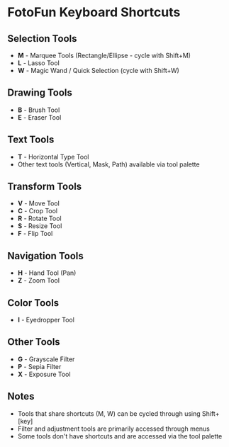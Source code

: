 # FotoFun Keyboard Shortcuts

## Selection Tools
- **M** - Marquee Tools (Rectangle/Ellipse - cycle with Shift+M)
- **L** - Lasso Tool
- **W** - Magic Wand / Quick Selection (cycle with Shift+W)

## Drawing Tools
- **B** - Brush Tool
- **E** - Eraser Tool

## Text Tools
- **T** - Horizontal Type Tool
- Other text tools (Vertical, Mask, Path) available via tool palette

## Transform Tools
- **V** - Move Tool
- **C** - Crop Tool
- **R** - Rotate Tool
- **S** - Resize Tool
- **F** - Flip Tool

## Navigation Tools
- **H** - Hand Tool (Pan)
- **Z** - Zoom Tool

## Color Tools
- **I** - Eyedropper Tool

## Other Tools
- **G** - Grayscale Filter
- **P** - Sepia Filter
- **X** - Exposure Tool

## Notes
- Tools that share shortcuts (M, W) can be cycled through using Shift+[key]
- Filter and adjustment tools are primarily accessed through menus
- Some tools don't have shortcuts and are accessed via the tool palette 